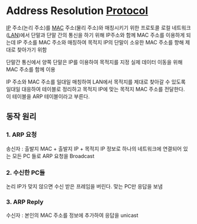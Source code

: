 # Address Resolution [Protocol](Protocol.md)
[IP](IP.md) 주소(논리 주소)를 [MAC](MAC_Address.md) 주소(물리 주소)와 매칭시키기 위한 프로토콜
로컬 네트워크([LAN](LAN.md))에서 단말과 단말 간의 통신을 하기 위해 IP주소와 함께 MAC 주소를 이용하게 되는데 IP 주소를 MAC 주소와 매칭하여 목적지 IP의 단말이 소유한 MAC 주소를 향해 제대로 찾아가기 위함 

단말간 통신에서 양쪽 단말은 IP를 이용하여 목적지를 지정
실제 데이터 이동을 위해 MAC 주소를 함께 이용

IP 주소와 MAC 주소를 일대일 매칭하여 LAN에서 목적지를 제대로 찾아갈 수 있도록
일대일 대응하여 테이블로 정리하고 목적지 IP에 맞는 목적지 MAC 주소를 전달한다. 이 테이블을 ARP 테이블이라고 부른다. 

## 동작 원리
### 1. ARP 요청
송신자 : 출발지 MAC + 출발지 IP + 목적지 IP 정보로 하나의 네트워크에 연결되어 있는 모든 PC 들로 ARP 요청을 Broadcast

### 2. 수신한 PC들
논리 IP가 맞지 않으면 수신 받은 프레임을 버린다.
맞는 PC만 응답을 보냄

### 3. ARP Reply
수신자 : 본인의 MAC 주소를 정보에 추가하여 응답을 unicast
